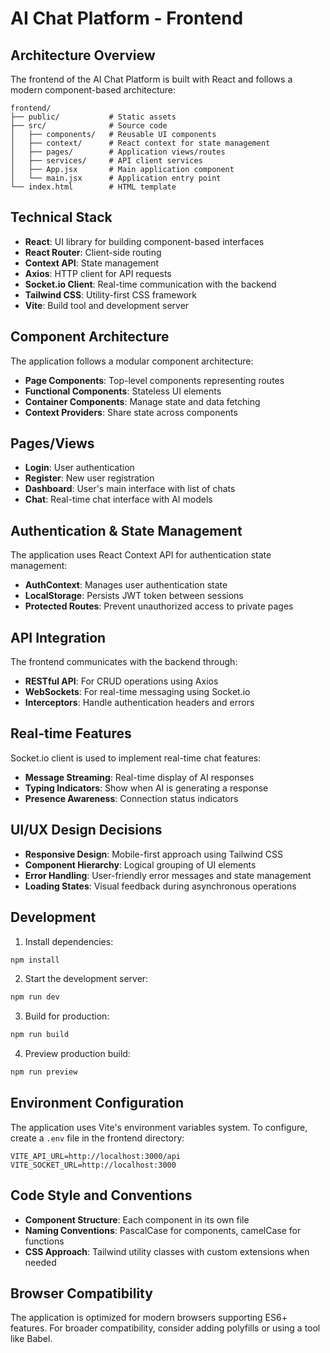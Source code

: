# AI Chat Platform - Frontend

## Architecture Overview

The frontend of the AI Chat Platform is built with React and follows a modern component-based architecture:

```
frontend/
├── public/           # Static assets
├── src/              # Source code
│   ├── components/   # Reusable UI components
│   ├── context/      # React context for state management
│   ├── pages/        # Application views/routes
│   ├── services/     # API client services
│   ├── App.jsx       # Main application component
│   └── main.jsx      # Application entry point
└── index.html        # HTML template
```

## Technical Stack

- **React**: UI library for building component-based interfaces
- **React Router**: Client-side routing
- **Context API**: State management
- **Axios**: HTTP client for API requests
- **Socket.io Client**: Real-time communication with the backend
- **Tailwind CSS**: Utility-first CSS framework
- **Vite**: Build tool and development server

## Component Architecture

The application follows a modular component architecture:

- **Page Components**: Top-level components representing routes
- **Functional Components**: Stateless UI elements
- **Container Components**: Manage state and data fetching
- **Context Providers**: Share state across components

## Pages/Views

- **Login**: User authentication
- **Register**: New user registration
- **Dashboard**: User's main interface with list of chats
- **Chat**: Real-time chat interface with AI models

## Authentication & State Management

The application uses React Context API for authentication state management:

- **AuthContext**: Manages user authentication state
- **LocalStorage**: Persists JWT token between sessions
- **Protected Routes**: Prevent unauthorized access to private pages

## API Integration

The frontend communicates with the backend through:

- **RESTful API**: For CRUD operations using Axios
- **WebSockets**: For real-time messaging using Socket.io
- **Interceptors**: Handle authentication headers and errors

## Real-time Features

Socket.io client is used to implement real-time chat features:

- **Message Streaming**: Real-time display of AI responses
- **Typing Indicators**: Show when AI is generating a response
- **Presence Awareness**: Connection status indicators

## UI/UX Design Decisions

- **Responsive Design**: Mobile-first approach using Tailwind CSS
- **Component Hierarchy**: Logical grouping of UI elements
- **Error Handling**: User-friendly error messages and state management
- **Loading States**: Visual feedback during asynchronous operations

## Development

1. Install dependencies:
```bash
npm install
```

2. Start the development server:
```bash
npm run dev
```

3. Build for production:
```bash
npm run build
```

4. Preview production build:
```bash
npm run preview
```

## Environment Configuration

The application uses Vite's environment variables system. To configure, create a `.env` file in the frontend directory:

```
VITE_API_URL=http://localhost:3000/api
VITE_SOCKET_URL=http://localhost:3000
```

## Code Style and Conventions

- **Component Structure**: Each component in its own file
- **Naming Conventions**: PascalCase for components, camelCase for functions
- **CSS Approach**: Tailwind utility classes with custom extensions when needed

## Browser Compatibility

The application is optimized for modern browsers supporting ES6+ features. For broader compatibility, consider adding polyfills or using a tool like Babel. 